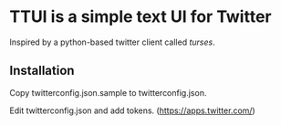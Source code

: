 # TTUI is a simple text UI for Twitter

Inspired by a python-based twitter client called *turses*.

## Installation

Copy twitterconfig.json.sample to twitterconfig.json.

Edit twitterconfig.json and add tokens. (https://apps.twitter.com/)

